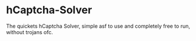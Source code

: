 # hCaptcha-Solver
The quickets hCaptcha Solver, simple asf to use and completely free to run, without trojans ofc.
